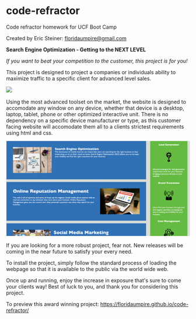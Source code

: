 # code-refractor
Code refractor homework for UCF Boot Camp

Created by Eric Steiner: floridaumpire@gmail.com



**Search Engine Optimization - Getting to the NEXT LEVEL**

*If you want to beat your competition to the customer, this project is for you!*


This project is designed to project a companies or individuals ability to maximize traffic to a specific client for advanced level sales. 

<img src="./assets/images/SEO1.png">

Using the most advanced toolset on the market, the website is designed to accomodate any window on any device, whether that device is a desktop, laptop, tablet, phone or other optimized interactive unit. There is no dependency on a specific device manufacturer or type, as this customer facing website will accomodate them all to a clients strictest requirements using html and css. 

<img src="./assets/images/SEO2.png">

If you are looking for a more robust project, fear not. New releases will be coming in the near future to satisfy your every need. 

To install the project, simply follow the standard process of loading the webpage so that it is available to the public via the world wide web. 

Once up and running, enjoy the increase in exposure that's sure to come your clients way! Best of luck to you, and thank you for considering this project. 

To preview this award winning project: https://floridaumpire.github.io/code-refractor/


